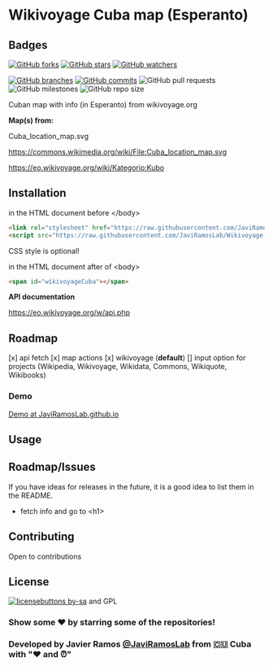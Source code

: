 Wikivoyage Cuba map (Esperanto)
=====================

## Badges
[![GitHub forks](https://img.shields.io/github/forks/JaviRamosLab/Wikivoyage-Cuba-map?branch=master&label=Forks&logo=GitHub&logoColor=ffffff&labelColor=282828&color=informational&style=flat)]()
[![GitHub stars](https://img.shields.io/github/stars/JaviRamosLab/Wikivoyage-Cuba-map?branch=master&label=Stars&logo=GitHub&logoColor=ffffff&labelColor=282828&color=informational&style=flat)]()
[![GitHub watchers](https://img.shields.io/github/watchers/JaviRamosLab/Wikivoyage-Cuba-map?branch=master&label=Watchers&logo=GitHub&logoColor=ffffff&labelColor=282828&color=informational&style=flat)]()

[![GitHub branches](https://badgen.net/github/branches/JaviRamosLab/Wikivoyage-Cuba-map)](https://github.com/JaviRamosLab/Wikivoyage-Cuba-map/)
[![GitHub commits](https://badgen.net/github/commits/JaviRamosLab/Wikivoyage-Cuba-map)](https://GitHub.com/JaviRamosLab/Wikivoyage-Cuba-map/commit/)
![GitHub pull requests](https://img.shields.io/github/issues-pr/JaviRamosLab/Wikivoyage-Cuba-map)
![GitHub milestones](https://img.shields.io/github/milestones/all/JaviRamosLab/Wikivoyage-Cuba-map)
![GitHub repo size](https://img.shields.io/github/repo-size/JaviRamosLab/Wikivoyage-Cuba-map)


Cuban map with info (in Esperanto) from wikivoyage.org

**Map(s) from:**

Cuba_location_map.svg

https://commons.wikimedia.org/wiki/File:Cuba_location_map.svg

https://eo.wikivoyage.org/wiki/Kategorio:Kubo

## Installation
in the HTML document before &lt;/body&gt;
```html
<link rel="stylesheet" href="https://raw.githubusercontent.com/JaviRamosLab/wikiquote-API/main/css/style.css">
<script src="https://raw.githubusercontent.com/JaviRamosLab/Wikivoyage-Cuba-map/main/Wikivoyage-Cuba.js"></script>
```
CSS style is optional!

in the HTML document after of &lt;body&gt;
```html
<span id="wikivoyageCuba"></span>
```

**API documentation**

https://eo.wikivoyage.org/w/api.php

## Roadmap
[x] api fetch
[x] map actions
[x] wikivoyage (__default__)
[] input option for projects (Wikipedia, Wikivoyage, Wikidata, Commons, Wikiquote, Wikibooks)

### Demo
[Demo at JaviRamosLab.github.io](https://JaviRamosLab.github.io/Wikivoyage-Cuba-map)

## Usage

## Roadmap/Issues
If you have ideas for releases in the future, it is a good idea to list them in the README.
- fetch info and go to &lt;h1&gt;

## Contributing
Open to contributions


## License
[![licensebuttons by-sa](https://licensebuttons.net/l/by-sa/3.0/88x31.png)](https://creativecommons.org/licenses/by-sa/4.0) and GPL

### Show some ❤️ by starring some of the repositories!
### Developed by Javier Ramos [@JaviRamosLab](@JaviRamosLab) from 🇨🇺 Cuba with "❤️ and ⏰"